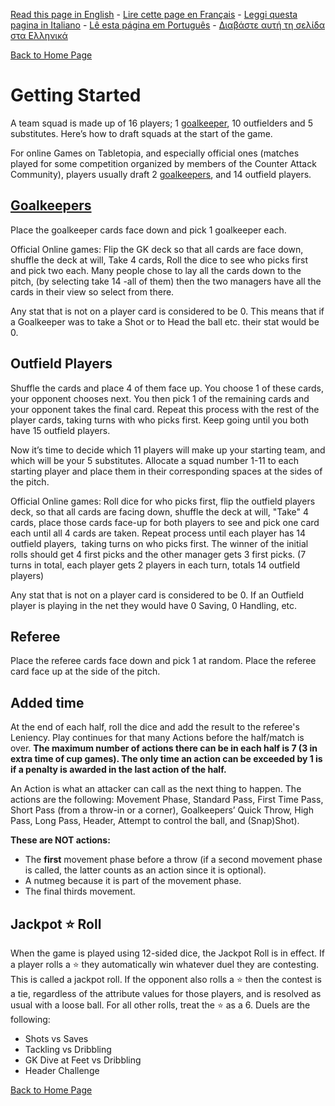 [Read this page in English](https://counterattackgame.github.io/wiki/en/getting_started) - [Lire cette page en Français](https://counterattackgame.github.io/wiki/fr/getting_started) - [Leggi questa pagina in Italiano](https://counterattackgame.github.io/wiki/it/getting_started) - [Lê esta página em Português](https://counterattackgame.github.io/wiki/pt/getting_started) - [Διαβάστε αυτή τη σελίδα στα Ελληνικά](https://counterattackgame.github.io/wiki/gr/getting_started)

[Back to Home Page](https://counterattackgame.github.io/wiki/en/index)
# Getting Started

A team squad is made up of 16 players; 1 [goalkeeper](https://counterattackgame.github.io/wiki/en/goalkeeper), 10 outfielders and 5 substitutes. Here’s how to draft squads at the start of the game.

For online Games on Tabletopia, and especially official ones (matches played for some competition organized by members of the Counter Attack Community), players usually draft 2 [goalkeepers](https://counterattackgame.github.io/wiki/en/goalkeeper), and 14 outfield players.

## [Goalkeepers](https://counterattackgame.github.io/wiki/en/goalkeeper)

Place the goalkeeper cards face down and pick 1 goalkeeper each.

Official Online games: Flip the GK deck so that all cards are face down, shuffle the deck at will, Take 4 cards, Roll the dice to see who picks first and pick two each. Many people chose to lay all the cards down to the pitch, (by selecting take 14 -all of them) then the two managers have all the cards in their view so select from there.

Any stat that is not on a player card is considered to be 0. This means that if a Goalkeeper was to take a Shot or to Head the ball etc. their stat would be 0.

## Outfield Players

Shuffle the cards and place 4 of them face up. You choose 1 of these cards, your opponent chooses next. You then pick 1 of the remaining cards and your opponent takes the final card. Repeat this process with the rest of the player cards, taking turns with who picks first. Keep going until you both have 15 outfield players.

Now it’s time to decide which 11 players will make up your starting team, and which will be your 5 substitutes. Allocate a squad number 1-11 to each starting player and place them in their corresponding spaces at the sides of the pitch.

Official Online games: Roll dice for who picks first, flip the outfield players deck, so that all cards are facing down, shuffle the deck at will, "Take" 4 cards, place those cards face-up for both players to see and pick one card each until all 4 cards are taken. Repeat process until each player has 14 outfield players,  taking turns on who picks first. The winner of the initial rolls should get 4 first picks and the other manager gets 3 first picks. (7 turns in total, each player gets 2 players in each turn, totals 14 outfield players)

Any stat that is not on a player card is considered to be 0. If an Outfield player is playing in the net they would have 0 Saving, 0 Handling, etc.

## Referee

Place the referee cards face down and pick 1 at random. Place the referee card face up at the side of the pitch.

## Added time

At the end of each half, roll the dice and add the result to the referee's Leniency. Play continues for that many Actions before the half/match is over. **The maximum number of actions there can be in each half is 7 (3 in extra time of cup games). The only time an action can be exceeded by 1 is if a penalty is awarded in the last action of the half.**

An Action is what an attacker can call as the next thing to happen.  The actions are the following: Movement Phase, Standard Pass, First Time Pass, Short Pass (from a throw-in or a corner), Goalkeepers’ Quick Throw, High Pass, Long Pass, Header, Attempt to control the ball, and (Snap)Shot).

**These are NOT actions:**
- The **first** movement phase before a throw (if a second movement phase is called, the latter counts as an action since it is optional).
- A nutmeg because it is part of the movement phase.
- The final thirds movement.

## Jackpot ⭐ Roll

When the game is played using 12-sided dice, the Jackpot Roll is in effect.  If a player rolls a ⭐ they automatically win whatever duel they are contesting. This is called a jackpot roll. If the opponent also rolls a ⭐ then the contest is a tie, regardless of the attribute values for those players, and is resolved as usual with a loose ball. For all other rolls, treat the ⭐ as a 6.
Duels are the following:
- Shots vs Saves
- Tackling vs Dribbling
- GK Dive at Feet vs Dribbling
- Header Challenge 

[Back to Home Page](https://counterattackgame.github.io/wiki/en/index)
